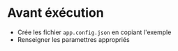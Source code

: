 # Avant éxécution

- Crée les fichier `app.config.json` en copiant l'exemple
- Renseigner les paramettres appropriés
